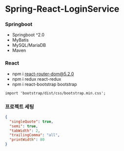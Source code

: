 # Spring-React-LoginService

### Springboot

- Springboot ^2.0
- MyBatis
- MySQL/MariaDB
- Maven
<!-- 
- Security
- OAuth2
 -->

### React

- npm i react-router-dom@5.2.0
- npm i redux react-redux
- npm i react-bootstrap bootstrap

```txt
import 'bootstrap/dist/css/bootstrap.min.css';
```

### 프로젝트 세팅

```json
{
  "singleQuote": true,
  "semi": true,
  "tabWidth": 2,
  "trailingComma": "all",
  "printWidth": 80
}
```

